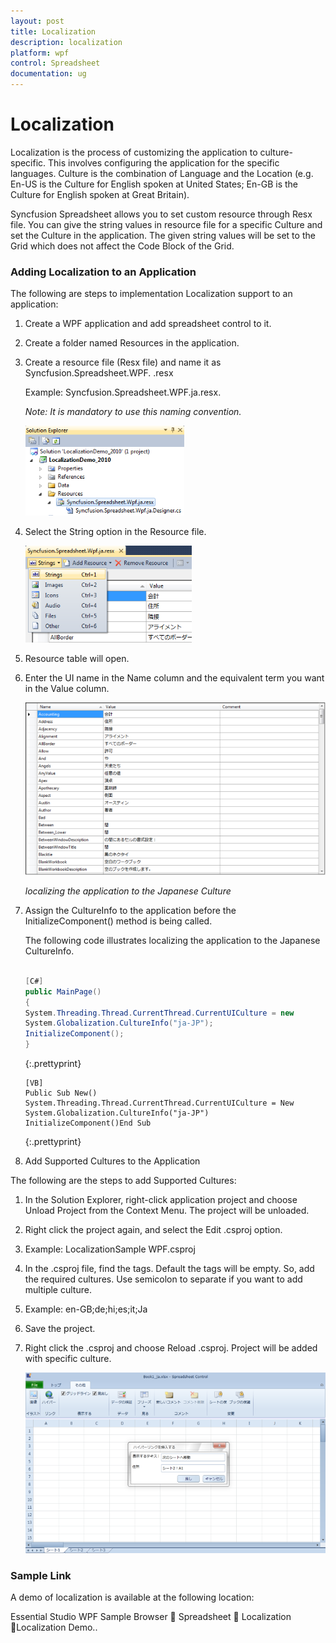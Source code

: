 ```yaml
---
layout: post
title: Localization
description: localization
platform: wpf
control: Spreadsheet
documentation: ug
---
```


# Localization

Localization is the process of customizing the application to culture-specific. This involves configuring the application for the specific languages. Culture is the combination of Language and the Location (e.g. En-US is the Culture for English spoken at United States; En-GB is the Culture for English spoken at Great Britain). 

Syncfusion Spreadsheet allows you to set custom resource through Resx file. You can give the string values in resource file for a specific Culture and set the Culture in the application. The given string values will be set to the Grid which does not affect the Code Block of the Grid. 



### Adding Localization to an Application 

The following are steps to implementation Localization support to an application:

1. Create a WPF application and add spreadsheet control to it. 
2. Create a folder named Resources in the application. 
3. Create a resource file (Resx file) and name it as Syncfusion.Spreadsheet.WPF. <your culture info name>.resx 

   Example: Syncfusion.Spreadsheet.WPF.ja.resx.

   _Note: It is mandatory to use this naming convention._



   ![](Localization_images/Localization_img1.png)


4. Select the String option in the Resource file. 



   ![](Localization_images/Localization_img2.png)



5. Resource table will open.
6. Enter the UI name in the Name column and the equivalent term you want in the Value column. 





   ![](Localization_images/Localization_img3.png)



   _localizing the application to the Japanese Culture_



7. Assign the CultureInfo to the application before the InitializeComponent() method is being called. 

   The following code illustrates localizing the application to the Japanese CultureInfo.
   
   ~~~ cs
   
   [C#] 
   public MainPage()
   { 
   System.Threading.Thread.CurrentThread.CurrentUICulture = new 
   System.Globalization.CultureInfo("ja-JP"); 
   InitializeComponent();
   }
   ~~~
   {:.prettyprint}

   ~~~vbnet
   [VB] 
   Public Sub New()
   System.Threading.Thread.CurrentThread.CurrentUICulture = New 
   System.Globalization.CultureInfo("ja-JP")
   InitializeComponent()End Sub
   ~~~
   {:.prettyprint}


8. Add Supported Cultures to the Application



The following are the steps to add Supported Cultures:

1. In the Solution Explorer, right-click application project and choose Unload Project from the Context Menu. The project will be unloaded. 
2. Right click the project again, and select the Edit <ProjectName>.csproj option. 
3. Example: LocalizationSample WPF.csproj
4. In the .csproj file, find the <SupportedCultures></SupportedCultures> tags. Default the tags will be empty. So, add the required cultures. Use semicolon to separate if you want to add multiple culture. 
5. Example: <SupportedCultures>en-GB;de;hi;es;it;Ja</SupportedCultures> 
6. Save the project.
7. Right click the <ProjectName>.csproj and choose Reload <ProjectName>.csproj. Project will be added with specific culture. 


   ![](Localization_images/Localization_img4.png)





### Sample Link

A demo of localization is available at the following location:  

Essential Studio WPF Sample Browser  Spreadsheet  Localization Localization Demo..



